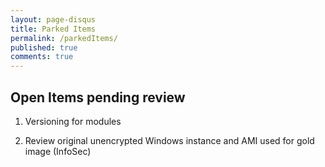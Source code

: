 ```yaml
---
layout: page-disqus
title: Parked Items
permalink: /parkedItems/
published: true
comments: true
---
```


## Open Items pending review

1. Versioning for modules

2. Review original unencrypted Windows instance and AMI used for gold image (InfoSec)

